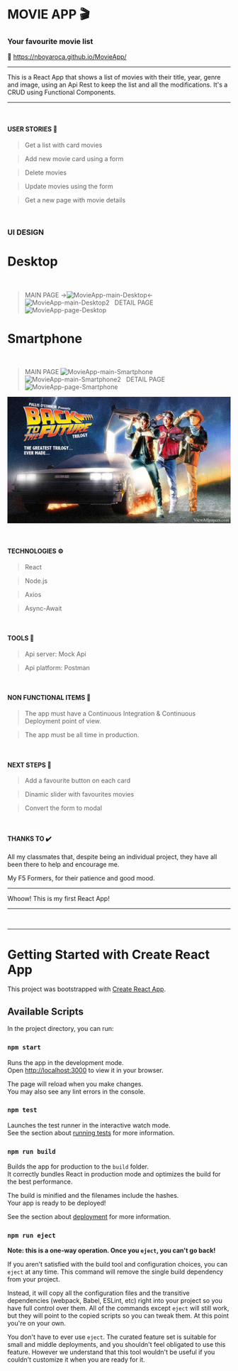 # MOVIE APP  🎬
### Your favourite movie list

🔗 https://nboyaroca.github.io/MovieApp/


------------
This is a React App that shows a list of movies with their title, year, genre and image, using an Api Rest to keep the list and all the modifications. It's a CRUD using Functional Components.

------------

&nbsp;

#### USER STORIES  📄

>Get a list with card movies

>Add new movie card using a form

>Delete movies

>Update movies using the form

>Get a new page with movie details

&nbsp;

### UI DESIGN

# Desktop
&nbsp;
>MAIN PAGE
->![MovieApp-main-Desktop](https://user-images.githubusercontent.com/102729704/171833236-1b7402ad-e92b-48ed-8af8-6690f8ac24ee.jpg)<-
&nbsp;
![MovieApp-main-Desktop2](https://user-images.githubusercontent.com/102729704/171833365-1d4d0d3a-62a5-4e1a-8247-b59f7da3efdb.jpg)
&nbsp;
>DETAIL PAGE
![MovieApp-page-Desktop](https://user-images.githubusercontent.com/102729704/171833475-49a2a3bb-c8b7-436d-8b97-e8c950f89428.jpg)
&nbsp;
# Smartphone
&nbsp;
>MAIN PAGE
![MovieApp-main-Smartphone](https://user-images.githubusercontent.com/102729704/186720347-d9a1bb6f-0c91-49df-94d9-2373f58fa8ca.png)
&nbsp;
![MovieApp-main-Smartphone2](https://user-images.githubusercontent.com/102729704/186720624-59240584-d5f1-4416-a735-4061897393cd.png)
&nbsp;
>DETAIL PAGE
![MovieApp-page-Smartphone](https://user-images.githubusercontent.com/102729704/186720718-348feca7-0491-4614-903f-9f6765a81baa.png)

![foto](/src/images/BTF.jpg "la foto")

&nbsp;

#### TECHNOLOGIES ⚙️
>React

>Node.js

>Axios

>Async-Await

&nbsp;

#### TOOLS 🔧
>Api server: Mock Api

>Api platform: Postman

&nbsp;

#### NON FUNCTIONAL ITEMS 🔘
>The app must have a Continuous Integration & Continuous Deployment point of view. 

>The app must be all time in production.

&nbsp;

#### NEXT STEPS 👣
>Add a favourite button on each card

>Dinamic slider with favourites movies

>Convert the form to modal

&nbsp;

#### THANKS TO ✔️
All my classmates that, despite being an individual project, they have all been there to help and encourage me.

My F5 Formers, for their patience and good mood.


------------
Whoow! This is my first React App!

------------


&nbsp;


------------
# Getting Started with Create React App

This project was bootstrapped with [Create React App](https://github.com/facebook/create-react-app).

## Available Scripts

In the project directory, you can run:

### `npm start`

Runs the app in the development mode.\
Open [http://localhost:3000](http://localhost:3000) to view it in your browser.

The page will reload when you make changes.\
You may also see any lint errors in the console.

### `npm test`

Launches the test runner in the interactive watch mode.\
See the section about [running tests](https://facebook.github.io/create-react-app/docs/running-tests) for more information.

### `npm run build`

Builds the app for production to the `build` folder.\
It correctly bundles React in production mode and optimizes the build for the best performance.

The build is minified and the filenames include the hashes.\
Your app is ready to be deployed!

See the section about [deployment](https://facebook.github.io/create-react-app/docs/deployment) for more information.

### `npm run eject`

**Note: this is a one-way operation. Once you `eject`, you can't go back!**

If you aren't satisfied with the build tool and configuration choices, you can `eject` at any time. This command will remove the single build dependency from your project.

Instead, it will copy all the configuration files and the transitive dependencies (webpack, Babel, ESLint, etc) right into your project so you have full control over them. All of the commands except `eject` will still work, but they will point to the copied scripts so you can tweak them. At this point you're on your own.

You don't have to ever use `eject`. The curated feature set is suitable for small and middle deployments, and you shouldn't feel obligated to use this feature. However we understand that this tool wouldn't be useful if you couldn't customize it when you are ready for it.
